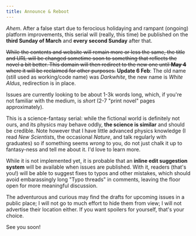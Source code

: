 ```yaml
---
title: Announce & Reboot
---
```


*Ahem*. After a false start due to ferocious holidaying
and rampant (ongoing) platform improvements, this serial
will (really, this time) be published on the __third Sunday
of March__ and __every second Sunday__ after that.

~~While the contents and website will remain more or less the
same, the title and URL will be changed sometime soon to
something that reflects the novel a bit better. This domain
will then redirect to the new one until __May 4__ where it
will be reclaimed for other purposes.~~ __Update 6 Feb__: The old name (still used as working/code name) was *Darkwhite*, the new name is *White Aldus*, redirection is in place.

Issues are currently looking to be about 1-3k words long,
which, if you're not familiar with the medium, is *short*
(2-7 "print novel" pages approximately). 

This is a science-fantasy serial: while the fictional world
is definitely not ours, and its physics may behave oddly,
__the science is similar__ and should be credible. Note
however that I have little advanced physics knowledge (I read
*New Scientist*s, the occasional *Nature*, and talk regularly
with graduates) so if something seems *wrong* to you, do not
just chalk it up to fantasy-ness and tell me about it.
I'd love to learn more.

While it is not implemented yet, it is probable that an
__inline edit suggestion system__ will be available when
issues are published. With it, readers (that's you!) will
be able to suggest fixes to typos and other mistakes, which
should avoid embarassingly long "Typo threads" in comments,
leaving the floor open for more meaningful discussion.

The adventurous and curious may find the drafts for upcoming
issues in a public place; I will not go to much effort to hide
them from view; I will not advertise their location either. If
you want spoilers for yourself, that's your choice.

See you soon!
